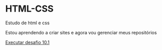 # HTML-CSS
 Estudo de html e css

 Estou aprendendo a criar sites e agora vou gerenciar meus repositórios

 <a href="desafio 10.1/">Executar desafio 10.1</a>

